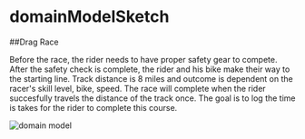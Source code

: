 # domainModelSketch


##Drag Race

Before the race, the rider needs to have proper safety gear to compete. After the safety check is complete, the rider and his bike make their way to the starting line. Track distance is 8 miles and outcome is dependent on the racer's skill level, bike, speed. The race will complete when the rider succesfully travels the distance of the track once. The goal is to log the time is takes for the rider to complete this course. 

![domain model](https://dl-web.dropbox.com/get/IMG_8425.JPG?_subject_uid=374027585&w=AADASTuWUML0LkGp4pC_LNVwLVC_N3-xXVaHnuThbp3W0A)